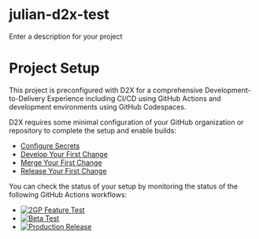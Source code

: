 # julian-d2x-test
Enter a description for your project

# Project Setup
This project is preconfigured with D2X for a comprehensive Development-to-Delivery Experience including CI/CD using GitHub Actions and development environments using GitHub Codespaces.

D2X requires some minimal configuration of your GitHub organization or repository to complete the setup and enable builds:
* [Configure Secrets](https://d2x.readthedocs.io/en/latest/tutorial/#secrets)
* [Develop Your First Change](https://d2x.readthedocs.io/en/latest/tutorial/#develop)
* [Merge Your First Change](https://d2x.readthedocs.io/en/latest/tutorial/#merge)
* [Release Your First Change](https://d2x.readthedocs.io/en/latest/tutorial/#release)

You can check the status of your setup by monitoring the status of the following GitHub Actions workflows:
* [![2GP Feature Test](https://github.com/Julian88Tex/juliand2xtest/actions/workflows/feature.yml/badge.svg)](https://github.com/Julian88Tex/juliand2xtest/actions/workflows/feature.yml)
* [![Beta Test](https://github.com/Julian88Tex/juliand2xtest/actions/workflows/beta.yml/badge.svg)](https://github.com/Julian88Tex/juliand2xtest/actions/workflows/beta.yml)
* [![Production Release](https://github.com/Julian88Tex/juliand2xtest/actions/workflows/release.yml/badge.svg)](https://github.com/Julian88Tex/juliand2xtest/actions/workflows/release.yml)
